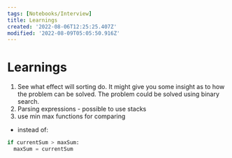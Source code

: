 ```yaml
---
tags: [Notebooks/Interview]
title: Learnings
created: '2022-08-06T12:25:25.407Z'
modified: '2022-08-09T05:05:50.916Z'
---
```


# Learnings

1. See what effect will sorting do. It might give you some insight as to how the problem can be solved. The problem could be solved using binary search.
2. Parsing expressions - possible to use stacks
3. use min max functions for comparing
  - instead of:
  ```py
  if currentSum > maxSum:
    maxSum = currentSum
  ```
